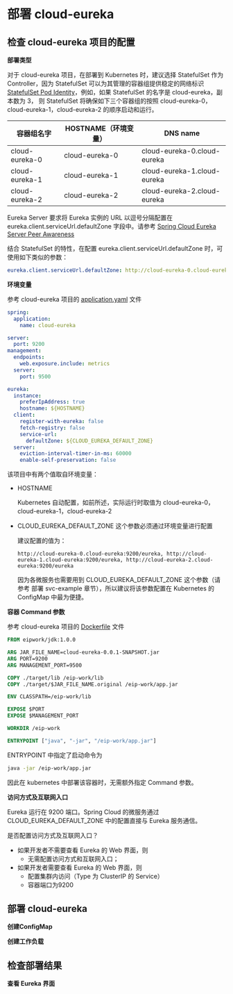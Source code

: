 # 部署 cloud-eureka



## 检查 cloud-eureka 项目的配置

**部署类型**

对于 cloud-eureka 项目，在部署到 Kubernetes 时，建议选择 StatefulSet 作为 Controller，因为 StatefulSet 可以为其管理的容器组提供稳定的网络标识 [StatefulSet Pod Identity](https://kubernetes.io/docs/concepts/workloads/controllers/statefulset/#pod-identity)，例如，如果 StatefulSet 的名字是 cloud-eureka，副本数为 3， 则 StatefulSet 将确保如下三个容器组的按照 cloud-eureka-0，cloud-eureka-1，cloud-eureka-2 的顺序启动和运行。

| 容器组名字     | HOSTNAME（环境变量） | DNS name                    |
| -------------- | -------------------- | --------------------------- |
| cloud-eureka-0 | cloud-eureka-0       | cloud-eureka-0.cloud-eureka |
| cloud-eureka-1 | cloud-eureka-1       | cloud-eureka-1.cloud-eureka |
| cloud-eureka-2 | cloud-eureka-2       | cloud-eureka-2.cloud-eureka |

Eureka Server 要求将 Eureka 实例的 URL 以逗号分隔配置在 eureka.client.serviceUrl.defaultZone 字段中。请参考 [Spring Cloud Eureka Server Peer Awareness](https://cloud.spring.io/spring-cloud-netflix/spring-cloud-netflix.html#spring-cloud-eureka-server-peer-awareness) 

结合 StatefulSet 的特性，在配置 eureka.client.serviceUrl.defaultZone 时，可使用如下类似的参数：

```yaml
eureka.client.serviceUrl.defaultZone: http://cloud-eureka-0.cloud-eureka:9200/eureka, http://cloud-eureka-1.cloud-eureka:9200/eureka, http://cloud-eureka-2.cloud-eureka:9200/eureka
```



**环境变量**

参考 cloud-eureka 项目的 [application.yaml](https://github.com/eip-work/kuboard-example/blob/master/cloud-eureka/src/main/resources/application.yml) 文件

``` yaml
spring:
  application:
    name: cloud-eureka

server:
  port: 9200
management:
  endpoints:
    web.exposure.include: metrics
  server:
    port: 9500

eureka:
  instance:
    preferIpAddress: true
    hostname: ${HOSTNAME}
  client:
    register-with-eureka: false
    fetch-registry: false
    service-url:
      defaultZone: ${CLOUD_EUREKA_DEFAULT_ZONE}
  server:
    eviction-interval-timer-in-ms: 60000
    enable-self-preservation: false
```

该项目中有两个值取自环境变量：

* HOSTNAME

  Kubernetes 自动配置，如前所述，实际运行时取值为 cloud-eureka-0，cloud-eureka-1，cloud-eureka-2

* CLOUD_EUREKA_DEFAULT_ZONE 这个参数必须通过环境变量进行配置

  建议配置的值为：

  `http://cloud-eureka-0.cloud-eureka:9200/eureka, http://cloud-eureka-1.cloud-eureka:9200/eureka, http://cloud-eureka-2.cloud-eureka:9200/eureka`

  因为各微服务也需要用到 CLOUD_EUREKA_DEFAULT_ZONE 这个参数（请参考 部署 svc-example 章节），所以建议将该参数配置在 Kubernetes 的 ConfigMap 中最为便捷。



**容器 Command 参数**

参考 cloud-eureka 项目的 [Dockerfile](https://github.com/eip-work/kuboard-example/blob/master/cloud-eureka/Dockerfile) 文件

```dockerfile
FROM eipwork/jdk:1.0.0

ARG JAR_FILE_NAME=cloud-eureka-0.0.1-SNAPSHOT.jar
ARG PORT=9200
ARG MANAGEMENT_PORT=9500

COPY ./target/lib /eip-work/lib
COPY ./target/$JAR_FILE_NAME.original /eip-work/app.jar

ENV CLASSPATH=/eip-work/lib

EXPOSE $PORT
EXPOSE $MANAGEMENT_PORT

WORKDIR /eip-work

ENTRYPOINT ["java", "-jar", "/eip-work/app.jar"]
```

ENTRYPOINT 中指定了启动命令为

``` sh
java -jar /eip-work/app.jar
```

因此在 kubernetes 中部署该容器时，无需额外指定 Command 参数。



**访问方式及互联网入口**

Eureka 运行在 9200 端口。Spring Cloud 的微服务通过 CLOUD_EUREKA_DEFAULT_ZONE 中的配置直接与 Eureka 服务通信。

是否配置访问方式及互联网入口？

* 如果开发者不需要查看 Eureka 的 Web 界面，则
  * 无需配置访问方式和互联网入口；
* 如果开发者需要查看 Eureka 的 Web 界面，则
  * 配置集群内访问（Type 为 ClusterIP 的 Service）
  * 容器端口为9200



## 部署 cloud-eureka

**创建ConfigMap**



**创建工作负载**





## 检查部署结果

**查看 Eureka 界面**



